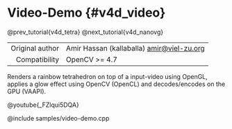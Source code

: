 # Video-Demo {#v4d_video}

@prev_tutorial{v4d_tetra}
@next_tutorial{v4d_nanovg}

|    |    |
| -: | :- |
| Original author | Amir Hassan (kallaballa) <amir@viel-zu.org> |
| Compatibility | OpenCV >= 4.7 |

Renders a rainbow tetrahedron on top of a input-video using OpenGL, applies a glow effect using OpenCV (OpenCL) and decodes/encodes on the GPU (VAAPI).

@youtube{_FZlqui5DQA}

@include samples/video-demo.cpp


